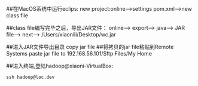 


##在MacOS系统中运行eclips:
new project:online-->settings pom.xml-->new class file

##class file编写完毕之后，导出JAR文件：
online--> export--> java--> JAR file--> next--> /Users/xiaonili/Desktop/wc.jar

##进入JAR文件导出目录
copy jar file
##将拷贝的jar file粘贴到Remote Systems
paste jar file to 192.168.56.101/Sftp Files/My Home


##进入终端,登陆hadoop@xiaoni-VirtualBox:

```
ssh hadoop@loc.dev 
```